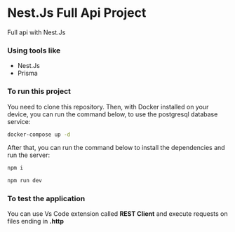 # Nest.Js Full Api Project

Full api with Nest.Js

### Using tools like
  - Nest.Js
  - Prisma
  
### To run this project

You need to clone this repository. Then, with Docker installed on your device, you can run the command below, to use the postgresql database service:
```bash
docker-compose up -d
```
After that, you can run the command below to install the dependencies and run the server: 
```bash
npm i
```
```bash
npm run dev
```

### To test the application

You can use Vs Code extension called **REST Client** and execute requests on files ending in **.http**
